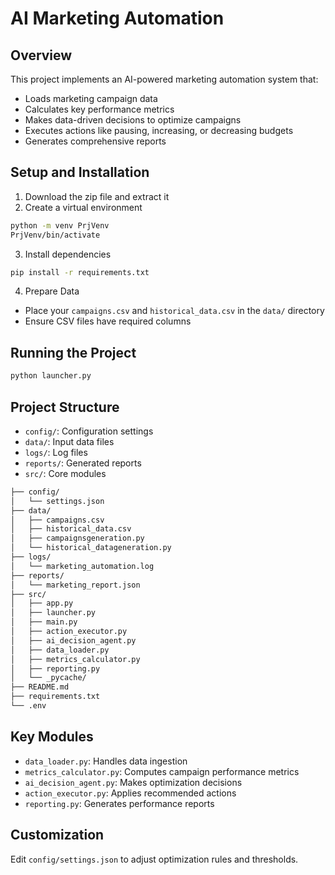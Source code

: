 # AI Marketing Automation

## Overview
This project implements an AI-powered marketing automation system that:
- Loads marketing campaign data
- Calculates key performance metrics
- Makes data-driven decisions to optimize campaigns
- Executes actions like pausing, increasing, or decreasing budgets
- Generates comprehensive reports

## Setup and Installation

1. Download the zip file and extract it
2. Create a virtual environment
```bash
python -m venv PrjVenv
PrjVenv/bin/activate  
```

3. Install dependencies
```bash
pip install -r requirements.txt
```

4. Prepare Data
- Place your `campaigns.csv` and `historical_data.csv` in the `data/` directory
- Ensure CSV files have required columns

## Running the Project
```bash
python launcher.py
```

## Project Structure
- `config/`: Configuration settings
- `data/`: Input data files
- `logs/`: Log files
- `reports/`: Generated reports
- `src/`: Core modules

```bash
├── config/
│   └── settings.json
├── data/
│   ├── campaigns.csv
│   ├── historical_data.csv
│   ├── campaignsgeneration.py
│   └── historical_datageneration.py
├── logs/
│   └── marketing_automation.log
├── reports/
│   └── marketing_report.json
├── src/
│   ├── app.py
│   ├── launcher.py
│   ├── main.py
│   ├── action_executor.py
│   ├── ai_decision_agent.py
│   ├── data_loader.py
│   ├── metrics_calculator.py
│   ├── reporting.py
│   └── _pycache/
├── README.md
├── requirements.txt
└── .env
```

## Key Modules
- `data_loader.py`: Handles data ingestion
- `metrics_calculator.py`: Computes campaign performance metrics
- `ai_decision_agent.py`: Makes optimization decisions
- `action_executor.py`: Applies recommended actions
- `reporting.py`: Generates performance reports

## Customization
Edit `config/settings.json` to adjust optimization rules and thresholds.
